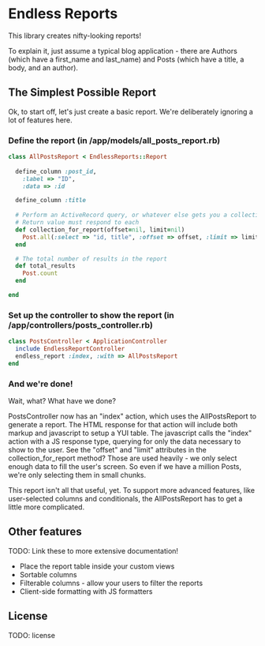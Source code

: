 # Endless Reports

This library creates nifty-looking reports!  

To explain it, just assume a typical blog application - there are Authors (which have a first_name and last_name) and Posts (which have a title, a body, and an author).  

## The Simplest Possible Report

Ok, to start off, let's just create a basic report.  We're deliberately ignoring a lot of features here.  

### Define the report (in /app/models/all_posts_report.rb)
```ruby
class AllPostsReport < EndlessReports::Report
  
  define_column :post_id, 
    :label => "ID",
    :data => :id

  define_column :title 
  
  # Perform an ActiveRecord query, or whatever else gets you a collection.
  # Return value must respond to each
  def collection_for_report(offset=nil, limit=nil)
    Post.all(:select => "id, title", :offset => offset, :limit => limit)
  end

  # The total number of results in the report
  def total_results
    Post.count
  end

end
```

### Set up the controller to show the report (in /app/controllers/posts_controller.rb)
```ruby
class PostsController < ApplicationController
  include EndlessReportController
  endless_report :index, :with => AllPostsReport
end
````

### And we're done!

Wait, what?  What have we done?  

PostsController now has an "index" action, which uses the AllPostsReport to generate a report.  The HTML response for that action will include both markup and javascript to setup a YUI table.  The javascript calls the "index" action with a JS response type, querying for only the data necessary to show to the user.  See the "offset" and "limit" attributes in the collection_for_report method?  Those are used heavily - we only select enough data to fill the user's screen.  So even if we have a million Posts, we're only selecting them in small chunks.

This report isn't all that useful, yet.  To support more advanced features, like user-selected columns and conditionals, the AllPostsReport has to get a little more complicated.  

## Other features

TODO: Link these to more extensive documentation!

* Place the report table inside your custom views
* Sortable columns
* Filterable columns - allow your users to filter the reports
* Client-side formatting with JS formatters

## License

TODO: license